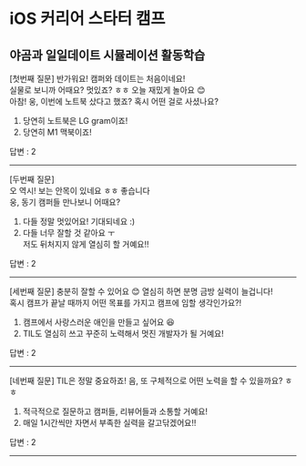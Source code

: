 # iOS 커리어 스타터 캠프

## 야곰과 일일데이트 시뮬레이션 활동학습
[첫번째 질문]
반가워요! 캠퍼와 데이트는 처음이네요!            
실물로 보니까 어때요? 멋있죠? ㅎㅎ 오늘 재밌게 놀아요 😊            
아참! 웅, 이번에 노트북 샀다고 했죠? 혹시 어떤 걸로 사셨나요?            
            
1. 당연히 노트북은 LG gram이죠!            
2. 당연히 M1 맥북이죠!            


답변 : 2

---
[두번째 질문]        
오 역시! 보는 안목이 있네요 ㅎㅎ 좋습니다        
웅, 동기 캠퍼들 만나보니 어때요?         
        
1. 다들 정말 멋있어요! 기대되네요 :)        
2. 다들 너무 잘할 것 같아요 ㅜ         
    저도 뒤처지지 않게 열심히 할 거예요!!        

답변 : 2

---
[세번째 질문]
충분히 잘할 수 있어요 😊 열심히 하면 분명 금방 실력이 늘겁니다!            
혹시 캠프가 끝날 때까지 어떤 목표를 가지고 캠프에 임할 생각인가요?!            
            
1. 캠프에서 사랑스러운 애인을 만들고 싶어요 😆            
2. TIL도 열심히 쓰고 꾸준히 노력해서 멋진 개발자가 될 거예요!            

답변 : 2

---
[네번째 질문]
TIL은 정말 중요하죠! 음, 또 구체적으로 어떤 노력을 할 수 있을까요? ㅎㅎ                
                
1. 적극적으로 질문하고 캠퍼들, 리뷰어들과 소통할 거예요!                
2. 매일 1시간씩만 자면서 부족한 실력을 갈고닦겠어요!!                

답변 : 2

---


